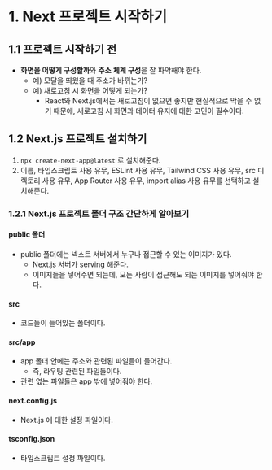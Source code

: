 # 1. Next 프로젝트 시작하기
## 1.1 프로젝트 시작하기 전
- **화면을 어떻게 구성할까**와 **주소 체계 구성**을 잘 파악해야 한다.
	- 예) 모달을 띄웠을 때 주소가 바뀌는가?
	- 예) 새로고침 시 화면을 어떻게 되는가?
		- React와 Next.js에서는 새로고침이 없으면 좋지만 현실적으로 막을 수 없기 때문에, 새로고침 시 화면과 데이터 유지에 대한 고민이 필수이다.

## 1.2 Next.js 프로젝트 설치하기
1. `npx create-next-app@latest` 로 설치해준다.
2. 이름, 타입스크립트 사용 유무, ESLint 사용 유무, Tailwind CSS 사용 유무, src 디렉토리 사용 유무, App Router 사용 유무, import alias 사용 유무를 선택하고 설치해준다.

### 1.2.1 Next.js 프로젝트 폴더 구조 간단하게 알아보기
#### public 폴더
- public 폴더에는 넥스트 서버에서 누구나 접근할 수 있는 이미지가 있다.
	- Next.js 서버가 serving 해준다.
	- 이미지들을 넣어주면 되는데, 모든 사람이 접근해도 되는 이미지를 넣어줘야 한다.
#### src
- 코드들이 들어있는 폴더이다.
#### src/app
- app 폴더 안에는 주소와 관련된 파일들이 들어간다.
	- 즉, 라우팅 관련된 파일들이다.
- 관련 없는 파일들은 app 밖에 넣어줘야 한다.
#### next.config.js
- Next.js 에 대한 설정 파일이다.
#### tsconfig.json
- 타입스크립트 설정 파일이다.

